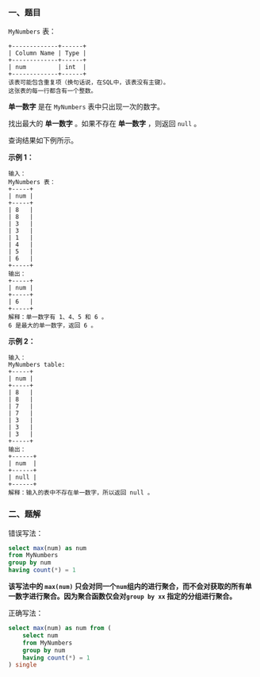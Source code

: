 ### 一、题目

`MyNumbers` 表：

```
+-------------+------+
| Column Name | Type |
+-------------+------+
| num         | int  |
+-------------+------+
该表可能包含重复项（换句话说，在SQL中，该表没有主键）。
这张表的每一行都含有一个整数。
```

**单一数字** 是在 `MyNumbers` 表中只出现一次的数字。

找出最大的 **单一数字** 。如果不存在 **单一数字** ，则返回 `null` 。

查询结果如下例所示。

**示例 1：**

```
输入：
MyNumbers 表：
+-----+
| num |
+-----+
| 8   |
| 8   |
| 3   |
| 3   |
| 1   |
| 4   |
| 5   |
| 6   |
+-----+
输出：
+-----+
| num |
+-----+
| 6   |
+-----+
解释：单一数字有 1、4、5 和 6 。
6 是最大的单一数字，返回 6 。
```

**示例 2：**

```
输入：
MyNumbers table:
+-----+
| num |
+-----+
| 8   |
| 8   |
| 7   |
| 7   |
| 3   |
| 3   |
| 3   |
+-----+
输出：
+------+
| num  |
+------+
| null |
+------+
解释：输入的表中不存在单一数字，所以返回 null 。
```

### 二、题解

错误写法：

```sql
select max(num) as num
from MyNumbers
group by num
having count(*) = 1
```

**该写法中的 `max(num)` 只会对同一个`num`组内的进行聚合，而不会对获取的所有单一数字进行聚合。因为聚合函数仅会对`group by xx` 指定的分组进行聚合。**

正确写法：

```sql
select max(num) as num from (
    select num
    from MyNumbers
    group by num
    having count(*) = 1
) single
```


